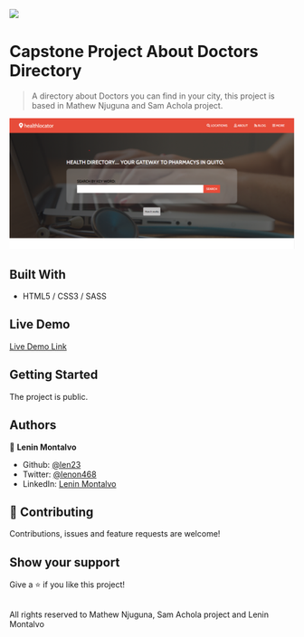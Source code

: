 ![](https://img.shields.io/badge/Microverse-blueviolet)

# Capstone Project About Doctors Directory

> A directory about Doctors you can find in your city, this project is based in Mathew Njuguna and Sam Achola project.


![Alt text](./images/home-screenshot.png "Screenshot")

## Built With

- HTML5 / CSS3 / SASS

## Live Demo

[Live Demo Link]( https://len23.github.io/Capstone-Health-Directory/)


## Getting Started

The project is public.

## Authors

👤 **Lenin Montalvo**
- Github: [@len23](https://github.com/len23)
- Twitter: [@lenon468](https://twitter.com/lenon468)
- LinkedIn: [Lenin Montalvo](https://www.linkedin.com/in/lenin-montalvo-77660b1b2/)

## 🤝 Contributing

Contributions, issues and feature requests are welcome!

## Show your support

Give a ⭐️ if you like this project!

##

All rights reserved to  Mathew Njuguna, Sam Achola project and Lenin Montalvo


